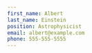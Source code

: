 ```yaml
---
first_name: Albert
last_name: Einstein
position: Astrophysicist
email: albert@example.com
phone: 555-555-5555
---
```

